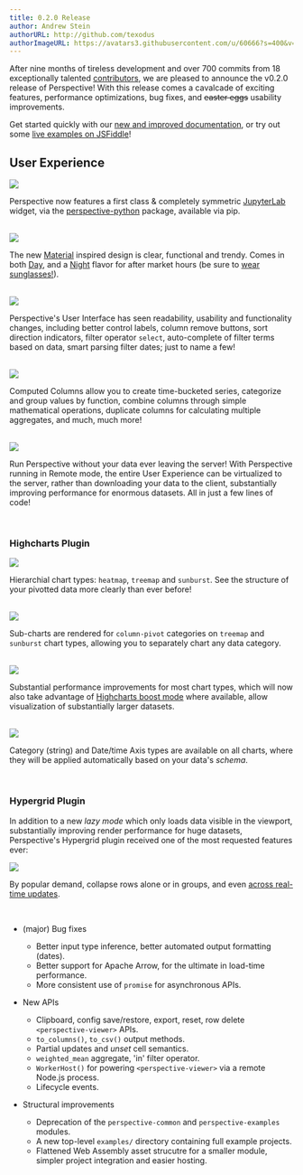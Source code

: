 ```yaml
---
title: 0.2.0 Release
author: Andrew Stein
authorURL: http://github.com/texodus
authorImageURL: https://avatars3.githubusercontent.com/u/60666?s=400&v=4
---
```


After nine months of tireless development and over 700 commits from 18 
exceptionally talented <a href="https://github.com/jpmorganchase/perspective/graphs/contributors" target="_blank">contributors</a>,
we are pleased to announce the v0.2.0 release of Perspective!  With this release
comes a cavalcade of exciting features, performance optimizations, bug fixes, 
and <strike>easter eggs</strike> usability improvements.

Get started quickly with our <a href="https://jpmorganchase.github.io/perspective/docs/installation.html" target="_blank">new and improved documentation</a>,
or try out some <a href="https://jsfiddle.net/user/texodus/fiddles/" target="_blank">live examples on JSFiddle</a>!

<!--truncate-->

<style>.post img {width:300px;float:left;padding-right: 30px;padding-bottom:20px;display:inline-block}img:</style>

## User Experience

<img src="../../../../img/2018-10-01-v0.2.0-release/jupyter.png"></img>

Perspective now features a first class & completely symmetric 
<a href="https://jupyterlab.readthedocs.io/en/latest/" target="_blank">JupyterLab</a> widget, via the
<a href="https://github.com/timkpaine/perspective-python" target="_blank">perspective-python</a>
package, available via pip.


<br style="clear:both;" />
<img src="../../../../img/2018-10-01-v0.2.0-release/theme.png"></img>

The new <a href="https://material.io/design/" target="_blank">Material</a> inspired design is clear, functional and 
trendy.  Comes in both <a href="https://unpkg.com/@jpmorganchase/perspective-examples@0.2.0/build/theme-material.html" target="_blank">Day</a>, 
and a <a href="https://unpkg.com/@jpmorganchase/perspective-examples@0.2.0/build/theme-material-dark.html" target="_blank">Night</a> 
flavor for after market hours (be sure to [wear sunglasses!](../../../../img/2018-10-01-v0.2.0-release/sunglasses.png)).

<br style="clear:both;" />
<img src="../../../../img/2018-10-01-v0.2.0-release/interface.png"></img>

Perspective's User Interface has seen readability, usability and functionality 
changes, including better control labels, column remove buttons, sort direction
indicators, filter operator `select`, auto-complete of filter terms based on data,
smart parsing filter dates;  just to name a few!

<br style="clear:both;" />
<img src="../../../../img/2018-10-01-v0.2.0-release/computed.png"></img>

Computed Columns allow you to create time-bucketed series, categorize and group
values by function, combine columns through simple mathematical operations, 
duplicate columns for calculating multiple aggregates, and
much, much more!

<br style="clear:both;" />
<img src="../../../../img/2018-10-01-v0.2.0-release/remote.png"></img>

Run Perspective without your data ever leaving the server!  With Perspective
running in Remote mode, the entire User Experience can be virtualized to the
server, rather than downloading your data to the client, substantially improving
performance for enormous datasets.  All in just a few lines of code!

<br style="clear:both;" />

### Highcharts Plugin

<img src="../../../../img/2018-10-01-v0.2.0-release/hierarchial.png"></img>

Hierarchial chart types: `heatmap`, `treemap` and `sunburst`.  See the 
structure of your pivotted data more clearly than ever before!

<br style="clear:both;" />
<img src="../../../../img/2018-10-01-v0.2.0-release/subchart.png"></img>

Sub-charts are rendered for `column-pivot` categories on `treemap` and
`sunburst` chart types, allowing you to separately chart any data category.

<br style="clear:both;" />
<img src="../../../../img/2018-10-01-v0.2.0-release/boost.png"></img>

Substantial performance improvements for most chart types, which will
now also take advantage of [Highcharts boost mode]() where available, allow
visualization of substantially larger datasets.

<br style="clear:both;" />
<img src="../../../../img/2018-10-01-v0.2.0-release/axis.png"></img>

Category (string) and Date/time Axis types are available on all charts, where
they will be applied automatically based on your data's <i>schema</i>.

<br style="clear:both;" />

### Hypergrid Plugin

In addition to a new <i>lazy mode</i> which only loads data visible in the
viewport, substantially improving render performance for huge datasets,
Perspective's Hypergrid plugin received one of the most requested features
ever:

<img src="../../../../img/2018-10-01-v0.2.0-release/expandcollapse.png"></img>

By popular demand, collapse rows alone or in groups, and even 
<a href="https://unpkg.com/@jpmorganchase/perspective-examples@0.2.0/build/streaming.html" target="_blank">across real-time updates</a>.

<br style="clear:both;" />

* (major) Bug fixes
    * Better input type inference, better automated output formatting (dates).
    * Better support for Apache Arrow, for the ultimate in load-time performance.
    * More consistent use of `promise` for asynchronous APIs.

* New APIs
    * Clipboard, config save/restore, export, reset, row delete `<perspective-viewer>` APIs.
    * `to_columns()`, `to_csv()` output methods.
    * Partial updates and <i>unset</i> cell semantics.
    * `weighted_mean` aggregate, 'in' filter operator.
    * `WorkerHost()` for powering `<perspective-viewer>` via a remote Node.js process.
    * Lifecycle events.

* Structural improvements
    * Deprecation of the `perspective-common` and `perspective-examples` modules.
    * A new top-level `examples/` directory containing full example projects.
    * Flattened Web Assembly asset strucutre for a smaller module, simpler 
      project integration and easier hosting.